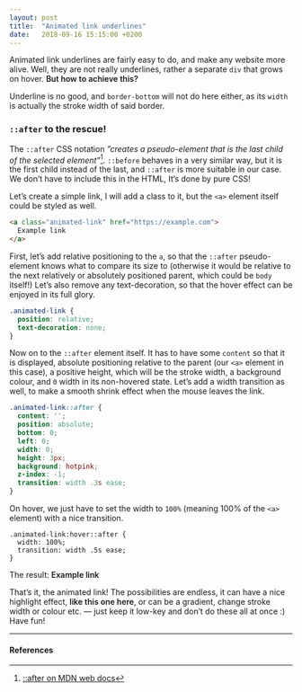 ```yaml
---
layout: post
title:  "Animated link underlines"
date:   2018-09-16 15:15:00 +0200
---
```


Animated link underlines are fairly easy to do, and make any website more alive. Well, they are not really underlines, rather a separate `div` that grows on hover. <a style="white-space: nowrap" class="example animated-link">But how to achieve this?</a>

Underline is no good, and `border-bottom` will not do here either, as its `width` is actually the stroke width of said border.

<style type="text/css">
  .example.animated-link {
    border: none;
    background: none;
    text-decoration:none;
    font-weight: 600;
    position: relative;
    cursor: pointer;
  }
  .example.animated-link:hover {background: none; color: inherit;}

  .example.animated-link::after {
    content: '';
    height: 3px;
    position: absolute;
    bottom: 0;
    left: 0;
    width: 0;
    background: #28f;
    transition: width .3s ease;
    z-index: -1;
  }

  .example.animated-link:hover::after {
    width: 100%;
    transition: width .4s ease;
  }

  .example.animated-link.example-pink::after {
    background: hotpink;
  }

  .example.animated-link.example-marker::after {
    background: #ff8;
    height: 1.2em;
    bottom: 2px;
    left: -4px;
    z-index: -1;
  }

  .example.animated-link.example-marker:hover::after {
    width: calc(100% + 8px);  
  }
</style>

### `::after` to the rescue!

The `::after` CSS notation _”creates a pseudo-element that is the last child of the selected element”_[^1]. `::before` behaves in a very similar way, but it is the first child instead of the last, and `::after` is more suitable in our case. We donʼt have to include this in the HTML, Itʼs done by pure CSS!

Letʼs create a simple link, I will add a class to it, but the `<a>` element itself could be styled as well.

```html
<a class="animated-link" href="https://example.com">
  Example link
</a>
```

First, letʼs add relative positioning to the `a`, so that the `::after` pseudo-element knows what to compare its size to (otherwise it would be relative to the next relatively or absolutely positioned parent, which could be `body` itself!) Letʼs also remove any text-decoration, so that the hover effect can be enjoyed in its full glory.

```css
.animated-link {
  position: relative;
  text-decoration: none;
}
```

Now on to the `::after` element itself. It has to have some `content` so that it is displayed, absolute positioning relative to the parent (our `<a>` element in this case), a positive height, which will be the stroke width, a background colour, and `0` width in its non-hovered state. Letʼs add a width transition as well, to make a smooth shrink effect when the mouse leaves the link.

```css
.animated-link::after {
  content: '';
  position: absolute;
  bottom: 0;
  left: 0;
  width: 0;
  height: 3px;
  background: hotpink;
  z-index: -1;
  transition: width .3s ease;
}
```

On hover, we just have to set the width to `100%` (meaning 100% of the `<a>` element) with a nice transition.
```
.animated-link:hover::after {
  width: 100%;
  transition: width .5s ease;
}
```

The result:
<a href="https://example.com" class="example animated-link example-pink">Example link</a>

Thatʼs it, the animated link! The possibilities are endless, it can have a nice highlight effect, <a style="white-space: nowrap" class="example animated-link example-marker">like this one here</a>, or can be a gradient, change stroke width or colour etc. — just keep it low-key and donʼt do these all at once :) Have fun!

---
#### References

[^1]: [::after on MDN web docs](https://developer.mozilla.org/en-US/docs/Web/CSS/::after)

